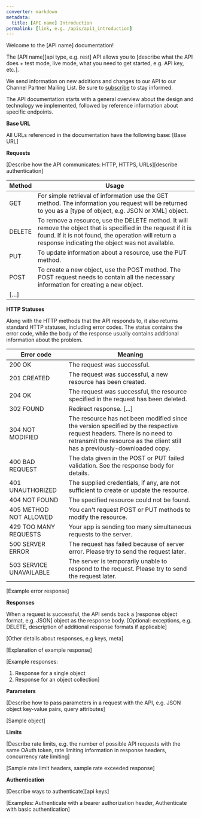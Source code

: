 ```yaml
---
converter: markdown
metadata:
  title: [API name] Introduction
permalink: [link, e.g. /apis/api1_introduction]
---
```


Welcome to the [API name] documentation!

The [API name][api type, e.g. rest] API allows you to [describe what the API does + test mode, live mode, what you need to get started, e.g. API key, etc.].

We send information on new additions and changes to our API to our Channel Partner Mailing List. Be sure to [subscribe]() to stay informed.

The API documentation starts with a general overview about the design and technology we implemented, followed by reference information about specific endpoints.

**Base URL**

All URLs referenced in the documentation have the following base:
[Base URL]

**Requests**

[Describe how the API communicates: HTTP, HTTPS, URLs][describe authentication]

| Method | Usage                                                                                                                                                                                                                     |
| ------ | ------------------------------------------------------------------------------------------------------------------------------------------------------------------------------------------------------------------------- |
| GET    | For simple retrieval of information use the GET method. The information you request will be returned to you as a [type of object, e.g. JSON or XML] object.                                                               |
| DELETE | To remove a resource, use the DELETE method. It will remove the object that is specified in the request if it is found. If it is not found, the operation will return a response indicating the object was not available. |
| PUT    | To update information about a resource, use the PUT method.                                                                                                                                                               |
| POST   | To create a new object, use the POST method. The POST request needs to contain all the necessary information for creating a new object.                                                                                   |
| […]    |                                                                                                                                                                                                                           |

**HTTP Statuses**

Along with the HTTP methods that the API responds to, it also returns standard HTTP statuses, including error codes.
The status contains the error code, while the body of the response usually contains additional information about the problem.

| Error code              | Meaning                                                                                                                                                                                             |
| ----------------------- | --------------------------------------------------------------------------------------------------------------------------------------------------------------------------------------------------- |
| 200 OK                  | The request was successful.                                                                                                                                                                         |
| 201 CREATED             | The request was successful, a new resource has been created.                                                                                                                                        |
| 204 OK                  | The request was successful, the resource specified in the request has been deleted.                                                                                                                 |
| 302 FOUND               | Redirect response. [...]                                                                                                                                                                            |
| 304 NOT MODIFIED        | The resource has not been modified since the version specified by the respective request headers. There is no need to retransmit the resource as the client still has a previously-downloaded copy. |
| 400 BAD REQUEST         | The data given in the POST or PUT failed validation. See the response body for details.                                                                                                             |
| 401 UNAUTHORIZED        | The supplied credentials, if any, are not sufficient to create or update the resource.                                                                                                              |
| 404 NOT FOUND           | The specified resource could not be found.                                                                                                                                                          |
| 405 METHOD NOT ALLOWED  | You can't request POST or PUT methods to modify the resource.                                                                                                                                       |
| 429 TOO MANY REQUESTS   | Your app is sending too many simultaneous requests to the server.                                                                                                                                   |
| 500 SERVER ERROR        | The request has failed because of server error. Please try to send the request later.                                                                                                               |
| 503 SERVICE UNAVAILABLE | The server is temporarily unable to respond to the request. Please try to send the request later.                                                                                                   |

</code></pre>
[Example error response]
</code></pre>

**Responses**

When a request is successful, the API sends back a [response object format, e.g. JSON] object as the response body. [Optional: exceptions, e.g. DELETE, description of additional response formats if applicable]

[Other details about responses, e.g keys, meta]

[Explanation of example response]

</code></pre>
[Example responses:
1. Response for a single object
2. Response for an object collection]
</code></pre>

**Parameters**

[Describe how to pass parameters in a request with the API, e.g. JSON object key-value pairs, query attributes]

</code></pre>
[Sample object]
</code></pre>

**Limits**

[Describe rate limits, e.g. the number of possible API requests with the same OAuth token, rate limiting information in response headers, concurrency rate limiting]

</code></pre>
[Sample rate limit headers, sample rate exceeded response]
</code></pre>

**Authentication**

[Describe ways to authenticate][api keys]

</code></pre>
[Examples: Authenticate with a bearer authorization header, Authenticate with basic authentication]
</code></pre>
